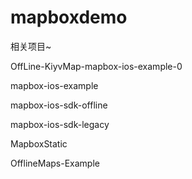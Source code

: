 # mapboxdemo

相关项目~

OffLine-KiyvMap-mapbox-ios-example-0 

mapbox-ios-example 

mapbox-ios-sdk-offline

mapbox-ios-sdk-legacy

MapboxStatic

OfflineMaps-Example
